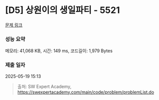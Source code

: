 # [D5] 상원이의 생일파티 - 5521 

[문제 링크](https://swexpertacademy.com/main/code/problem/problemDetail.do?contestProbId=AWWO3kT6F2oDFAV4) 

### 성능 요약

메모리: 41,068 KB, 시간: 149 ms, 코드길이: 1,979 Bytes

### 제출 일자

2025-05-19 15:13



> 출처: SW Expert Academy, https://swexpertacademy.com/main/code/problem/problemList.do